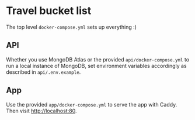 # Travel bucket list

The top level `docker-compose.yml` sets up everything :)

## API

Whether you use MongoDB Atlas or the provided `api/docker-compose.yml` to run a
local instance of MongoDB, set environment variables accordingly as described in
`api/.env.example`.

## App

Use the provided `app/docker-compose.yml` to serve the app with Caddy. Then
visit [http://localhost:80](http://localhost:80).
